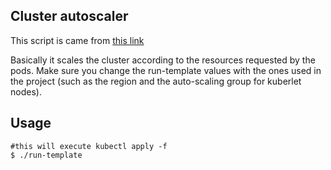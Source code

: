 ## Cluster autoscaler
This script is came from [this link](https://github.com/kubernetes/kops/tree/master/addons/cluster-autoscaler)

Basically it scales the cluster according to the resources requested by the pods. Make sure you change the run-template values with the ones used in the project (such as the region and the auto-scaling group for kuberlet nodes).

## Usage
```
#this will execute kubectl apply -f 
$ ./run-template
```